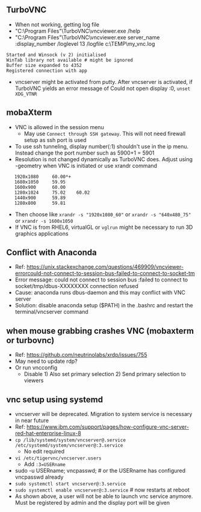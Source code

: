 ## TurboVNC
- When not working, getting log file
- "C:\Program Files"\TurboVNC\vncviewer.exe /help
- "C:\Program Files"\TurboVNC\vncviewer.exe server_name :display_number /loglevel 13 /logfile c:\TEMP\my_vnc.log
```
Started and Winsock (v 2) initialised
WinTab library not available # might be ignored
Buffer size expanded to 4352
Registered connection with app
```
- vncserver might be activated from putty. After vncserver is activated, if TurboVNC yields an error message of Could not open display :0, `unset XDG_VTNR`

## mobaXterm
- VNC is allowed in the session menu
  - May use `Connect through SSH gateway`. This will not need firewall setup as ssh port is used
- To use ssh tunneling, display number(:1) shouldn't use in the ip menu. Instead change the port number such as 5900+1 = 5901
- Resolution is not changed dynamically as TurboVNC does. Adjust using -geometry when VNC is initiated or use xrandr command
```
   1920x1080     60.00*+
   1680x1050     59.95  
   1600x900      60.00  
   1280x1024     75.02    60.02  
   1440x900      59.89  
   1280x800      59.81  
```
- Then choose like `xrandr -s "1920x1080_60"` or `xrandr -s "640x480_75"` or `xrandr -s 1600x1050`
- If VNC is from RHEL6, virtualGL or `vglrun` might be necessary to run 3D graphics applications


## Conflict with Anaconda
- Ref: https://unix.stackexchange.com/questions/469909/vncviewer-errorcould-not-connect-to-session-bus-failed-to-connect-to-socket-tm
- Error message: could not connect to session bus :failed to connect to socket/tmp/dbus-XXXXXXXX connection refused
- Cause: anaconda runs dbus-daemon and this may conflict with VNC server
- Solution: disable anaconda setup ($PATH) in the .bashrc and restart the terminal/vncserver command

## when mouse grabbing crashes VNC (mobaxterm or turbovnc)
- Ref: https://github.com/neutrinolabs/xrdp/issues/755
- May need to update rdp?
- Or run vncconfig
  - Disable 1) Also set primary selection 2) Send primary selection to viewers

## vnc setup using systemd
- vncserver will be deprecated. Migration to system service is necessary in near future
- Ref: https://www.ibm.com/support/pages/how-configure-vnc-server-red-hat-enterprise-linux-8
- `cp /lib/systemd/system/vncserver@.service /etc/systemd/system/vncserver@:3.service`
  - No edit required
- `vi /etc/tigervnc/vncserver.users`
  - Add `:3=USERname`
- sudo -u USERname; vncpasswd; # or the USERname has configured vncpasswd already
- `sudo systemctl start vncserver@:3.service`
- `sudo systemctl enable vncserver@:3.service` # now restarts at reboot
- As shown above, a user will not be able to launch vnc service anymore. Must be registered by admin and the display port will be given
